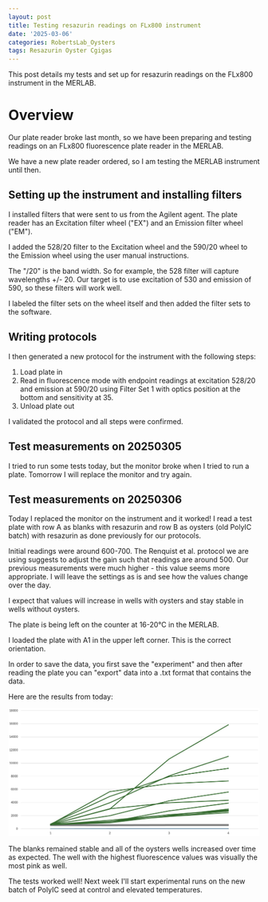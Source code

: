 ```yaml
---
layout: post
title: Testing resazurin readings on FLx800 instrument
date: '2025-03-06'
categories: RobertsLab_Oysters
tags: Resazurin Oyster Cgigas
---
```


This post details my tests and set up for resazurin readings on the FLx800 instrument in the MERLAB. 

# Overview 

Our plate reader broke last month, so we have been preparing and testing readings on an FLx800 fluorescence plate reader in the MERLAB.  

We have a new plate reader ordered, so I am testing the MERLAB instrument until then.  

## Setting up the instrument and installing filters 

I installed filters that were sent to us from the Agilent agent. The plate reader has an Excitation filter wheel ("EX") and an Emission filter wheel ("EM").  

I added the 528/20 filter to the Excitation wheel and the 590/20 wheel to the Emission wheel using the user manual instructions. 

The "/20" is the band width. So for example, the 528 filter will capture wavelengths +/- 20. Our target is to use excitation of 530 and emission of 590, so these filters will work well.  

I labeled the filter sets on the wheel itself and then added the filter sets to the software.  

## Writing protocols 

I then generated a new protocol for the instrument with the following steps:  

1. Load plate in 
2. Read in fluorescence mode with endpoint readings at excitation 528/20 and emission at 590/20 using Filter Set 1 with optics position at the bottom and sensitivity at 35. 
3. Unload plate out 

I validated the protocol and all steps were confirmed.  

## Test measurements on 20250305

I tried to run some tests today, but the monitor broke when I tried to run a plate. Tomorrow I will replace the monitor and try again.  

## Test measurements on 20250306 

Today I replaced the monitor on the instrument and it worked! I read a test plate with row A as blanks with resazurin and row B as oysters (old PolyIC batch) with resazurin as done previously for our protocols.  

Initial readings were around 600-700. The Renquist et al. protocol we are using suggests to adjust the gain such that readings are around 500. Our previous measurements were much higher - this value seems more appropriate. I will leave the settings as is and see how the values change over the day. 

I expect that values will increase in wells with oysters and stay stable in wells without oysters. 

The plate is being left on the counter at 16-20°C in the MERLAB.  

I loaded the plate with A1 in the upper left corner. This is the correct orientation.  

In order to save the data, you first save the "experiment" and then after reading the plate you can "export" data into a .txt format that contains the data.  

Here are the results from today:  

![](https://github.com/AHuffmyer/ASH_Putnam_Lab_Notebook/blob/master/images/NotebookImages/oysters/wsg_usda/resazurin/rest-res-plot.png?raw=true)

The blanks remained stable and all of the oysters wells increased over time as expected. The well with the highest fluorescence values was visually the most pink as well. 

The tests worked well! Next week I'll start experimental runs on the new batch of PolyIC seed at control and elevated temperatures.  